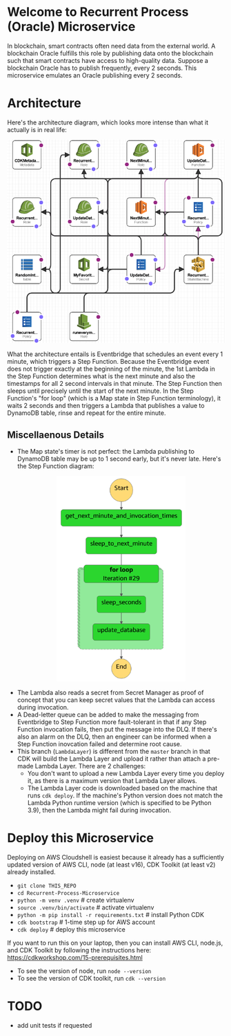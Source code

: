 # Welcome to Recurrent Process (Oracle) Microservice
In blockchain, smart contracts often need data from the external world. A blockchain Oracle fulfills this role by publishing data onto the blockchain such that smart contracts have access to high-quality data. Suppose a blockchain Oracle has to publish frequently, every 2 seconds. This microservice emulates an Oracle publishing every 2 seconds.


# Architecture
Here's the architecture diagram, which looks more intense than what it actually is in real life: <p align="center"><img src="arch_diagram.png" width="600"></p>
What the architecture entails is Eventbridge that schedules an event every 1 minute, which triggers a Step Function. Because the Eventbridge event does not trigger exactly at the beginning of the minute, the 1st Lambda in the Step Function determines what is the next minute and also the timestamps for all 2 second intervals in that minute. The Step Function then sleeps until precisely until the start of the next minute. In the Step Function's "for loop" (which is a Map state in Step Function terminology), it waits 2 seconds and then triggers a Lambda that publishes a value to DynamoDB table, rinse and repeat for the entire minute.


## Miscellaenous Details
* The Map state's timer is not perfect: the Lambda publishing to DynamoDB table may be up to 1 second early, but it's never late. Here's the Step Function diagram: <p align="center"><img src="Step_Function_definition.png" width="300"></p>
* The Lambda also reads a secret from Secret Manager as proof of concept that you can keep secret values that the Lambda can access during invocation.
* A Dead-letter queue can be added to make the messaging from Eventbridge to Step Function more fault-tolerant in that if any Step Function invocation fails, then put the message into the DLQ. If there's also an alarm on the DLQ, then an engineer can be informed when a Step Function inovcation failed and determine root cause.
* This branch (`LambdaLayer`) is different from the `master` branch in that CDK will build the Lambda Layer and upload it rather than attach a pre-made Lambda Layer. There are 2 challenges:
    * You don't want to upload a new Lambda Layer every time you deploy it, as there is a maximum version that Lambda Layer allows.
    * The Lambda Layer code is downloaded based on the machine that runs `cdk deploy`. If the machine's Python version does not match the Lambda Python runtime version (which is specified to be Python 3.9), then the Lambda might fail during invocation.


# Deploy this Microservice
Deploying on AWS Cloudshell is easiest because it already has a sufficiently updated version of AWS CLI, node (at least v16), CDK Toolkit (at least v2) already installed.
* `git clone THIS_REPO`
* `cd Recurrent-Process-Microservice`
* `python -m venv .venv`  # create virtualenv
* `source .venv/bin/activate`  # activate virtualenv
* `python -m pip install -r requirements.txt`  # install Python CDK
* `cdk bootstrap`  # 1-time step up for AWS account
* `cdk deploy`  # deploy this microservice


If you want to run this on your laptop, then you can install AWS CLI, node.js, and CDK Toolkit by following the instructions here: https://cdkworkshop.com/15-prerequisites.html
* To see the version of node, run `node --version`
* To see the version of CDK toolkit, run `cdk --version`


# TODO
* add unit tests if requested